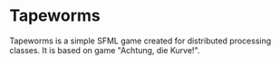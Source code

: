 # Tapeworms
Tapeworms is a simple SFML game created for distributed processing classes. It is based on game "Achtung, die Kurve!".
